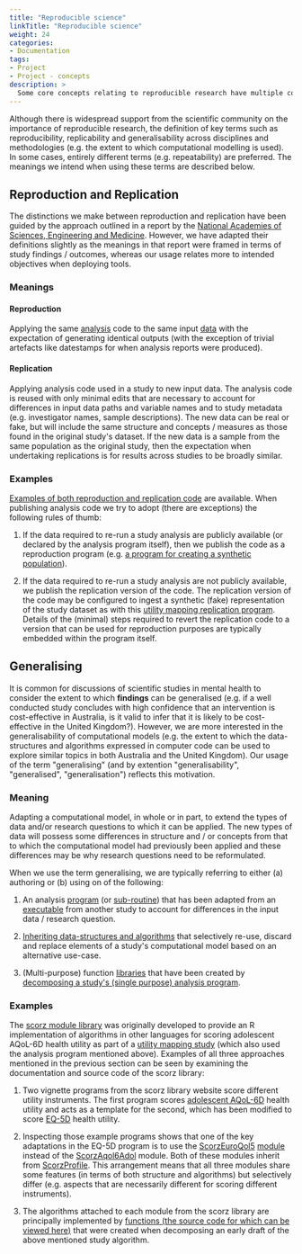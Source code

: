 ```yaml
---
title: "Reproducible science"
linkTitle: "Reproducible science"
weight: 24
categories: 
- Documentation
tags:
- Project
- Project - concepts
description: >
  Some core concepts relating to reproducible research have multiple conflicting definitions - this is how we use them.
---
```


Although there is widespread support from the scientific community on the importance of reproducible research, the definition of key terms such as reproducibility, replicability and generalisability across disciplines and methodologies (e.g. the extent to which computational modelling is used). In some cases, entirely different terms (e.g. repeatability) are preferred. The meanings we intend when using these terms are described below.

## Reproduction and Replication
The distinctions we make between reproduction and replication have been guided by the approach outlined in a report by the [National Academies of Sciences, Engineering and Medicine](https://nap.nationalacademies.org/catalog/25303/reproducibility-and-replicability-in-science). However, we have adapted their definitions slightly as the meanings in that report were framed in terms of study findings / outcomes, whereas our usage relates more to intended objectives when deploying tools.

### Meanings
#### Reproduction
Applying the same [analysis](/docs/analyses/) code to the same input [data](/docs/datasets/) with the expectation of generating identical outputs (with the exception of trivial artefacts like datestamps for when analysis reports were produced).

#### Replication
Applying analysis code used in a study to new input data. The analysis code is reused with only minimal edits that are necessary to account for differences in input data paths and variable names and to study metadata (e.g. investigator names, sample descriptions). The new data can be real or fake, but will include the same structure and concepts / measures as those found in the original study's dataset. If the new data is a sample from the same population as the original study, then the expectation when undertaking replications is for results across studies to be broadly similar. 

### Examples
[Examples of both reproduction and replication code](/docs/analyses/replication-code/) are available. When publishing analysis code we try to adopt (there are exceptions) the following rules of thumb: 

1. If the data required to re-run a study analysis are publicly available (or declared by the analysis program itself), then we publish the code as a reproduction program (e.g. [a program for creating a synthetic population](/docs/analyses/replication-code/make-fakes/clinical-primary/)).

2. If the data required to re-run a study analysis are not publicly available, we publish the replication version of the code. The replication version of the code may be configured to ingest a synthetic (fake) representation of the study dataset as with this [utility mapping replication program](/docs/analyses/replication-code/map-utility/ttu_lng_aqol6d_csp/). Details of the (minimal) steps required to revert the replication code to a version that can be used for reproduction purposes are typically embedded within the program itself.

## Generalising
It is common for discussions of scientific studies in mental health to consider the extent to which **findings** can be generalised (e.g. if a well conducted study concludes with high confidence that an intervention is cost-effective in Australia, is it valid to infer that it is likely to be cost-effective in the United Kingdom?). However, we are more interested in the generalisability of computational models (e.g. the extent to which the data-structures and algorithms expressed in computer code can be used to explore similar topics in both Australia and the United Kingdom). Our usage of the term "generalising" (and by extention "generalisability", "generalised", "generalisation") reflects this motivation.

### Meaning 
Adapting a computational model, in whole or in part, to extend the types of data and/or research questions to which it can be applied. The new types of data will possess some differences in structure and / or concepts from that to which the computational model had previously been applied and these differences may be why research questions need to be reformulated.

When we use the term generalising, we are typically referring to either (a) authoring or (b) using on of the following:

1. An analysis [program](/docs/getting-started/software/executables/programs/) (or [sub-routine](/docs/getting-started/software/executables/subroutines/)) that has been adapted from an [executable](/docs/getting-started/software/executables/) from another study to account for differences in the input data / research question. 

2. [Inheriting data-structures and algorithms](/docs/framework/implementation/paradigm/object-oriented/) that selectively re-use, discard and replace elements of a study's computational model based on an alternative use-case.

3. (Multi-purpose) function [libraries](/docs/getting-started/software/libraries/) that have been created by [decomposing a study's (single purpose) analysis program](/docs/framework/implementation/paradigm/functional/).


### Examples
The [scorz module library](https://ready4-dev.github.io/scorz/index.html) was originally developed to provide an R implementation of algorithms in other languages for scoring adolescent AQoL-6D health utility as part of a [utility mapping study](https://www.medrxiv.org/content/10.1101/2021.07.07.21260129v3) (which also used the analysis program mentioned above). Examples of all three approaches mentioned in the previous section can be seen by examining the documentation and source code of the scorz library: 

1. Two vignette programs from the scorz library website score different utility instruments. The first program scores [adolescent AQoL-6D](https://ready4-dev.github.io/scorz/articles/V_01.html) health utility and acts as a template for the second, which has been modified to score [EQ-5D](https://ready4-dev.github.io/scorz/articles/V_02.html) health utility.

2. Inspecting those example programs shows that one of the key adaptations in the EQ-5D program is to use the [ScorzEuroQol5](https://ready4-dev.github.io/scorz/reference/ScorzEuroQol5-class.html) [module](docs/getting-started/concepts/module/) instead of the [ScorzAqol6Adol](https://ready4-dev.github.io/scorz/reference/ScorzAqol6Adol-class.html) module. Both of these modules inherit from  [ScorzProfile](https://ready4-dev.github.io/scorz/reference/ScorzProfile-class.html). This arrangement means that all three modules share some features (in terms of both structure and algorithms) but selectively differ (e.g. aspects that are necessarily different for scoring different instruments).

3. The algorithms attached to each module from the scorz library are principally implemented by [functions (the source code for which can be viewed here)](https://github.com/ready4-dev/scorz/tree/main/data-raw/fns) that were created when decomposing an early draft of the above mentioned study algorithm.